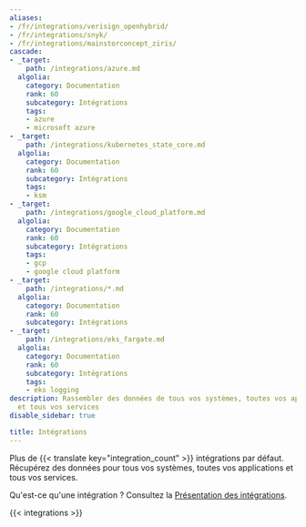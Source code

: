 ```yaml
---
aliases:
- /fr/integrations/verisign_openhybrid/
- /fr/integrations/snyk/
- /fr/integrations/mainstorconcept_ziris/
cascade:
- _target:
    path: /integrations/azure.md
  algolia:
    category: Documentation
    rank: 60
    subcategory: Intégrations
    tags:
    - azure
    - microsoft azure
- _target:
    path: /integrations/kubernetes_state_core.md
  algolia:
    category: Documentation
    rank: 60
    subcategory: Intégrations
    tags:
    - ksm
- _target:
    path: /integrations/google_cloud_platform.md
  algolia:
    category: Documentation
    rank: 60
    subcategory: Intégrations
    tags:
    - gcp
    - google cloud platform
- _target:
    path: /integrations/*.md
  algolia:
    category: Documentation
    rank: 60
    subcategory: Intégrations
- _target:
    path: /integrations/eks_fargate.md
  algolia:
    category: Documentation
    rank: 60
    subcategory: Intégrations
    tags:
    - eks logging
description: Rassembler des données de tous vos systèmes, toutes vos applications
  et tous vos services
disable_sidebar: true

title: Intégrations
---
```


Plus de {{< translate key="integration_count" >}} intégrations par défaut. Récupérez des données pour tous vos systèmes, toutes vos applications et tous vos services.

Qu'est-ce qu'une intégration ? Consultez la [Présentation des intégrations][1].

{{< integrations >}}

[1]: /fr/getting_started/integrations/
